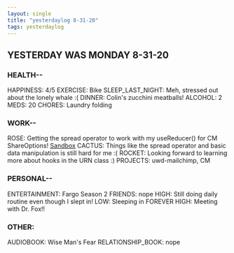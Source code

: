 ```yaml
---
layout: single
title: "yesterdaylog 8-31-20"
tags: yesterdaylog
---
```


## YESTERDAY WAS MONDAY 8-31-20

### HEALTH--

HAPPINESS: 4/5
EXERCISE: Bike
SLEEP_LAST_NIGHT: Meh, stressed out about the lonely whale :(
DINNER: Colin's zucchini meatballs!
ALCOHOL: 2
MEDS: 20
CHORES: Laundry folding

### WORK--

ROSE: Getting the spread operator to work with my useReducer() for CM ShareOptions! [Sandbox](https://codesandbox.io/s/cmshareoptionsv5usereducer-2qxud?file=/src/App.js)
CACTUS: Things like the spread operator and basic data manipulation is still hard for me :(
ROCKET: Looking forward to learning more about hooks in the URN class :)
PROJECTS: uwd-mailchimp, CM

### PERSONAL--

ENTERTAINMENT: Fargo Season 2
FRIENDS: nope
HIGH: Still doing daily routine even though I slept in!
LOW: Sleeping in FOREVER
HIGH: Meeting with Dr. Fox!!

### OTHER:

AUDIOBOOK: Wise Man's Fear
RELATIONSHIP_BOOK: nope
